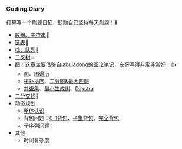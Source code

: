 ### Coding Diary

打算写一个刷题日记，鼓励自己坚持每天刷题！🥳

- [数组、字符串](1数组和字符串.md)🚀
- [链表](2链表.md)🎉
- [栈、队列](3栈和队列.md)🎈
- [二叉树](4二叉树.md)💥
- 图：这章主要借鉴自[labuladong的图论笔记](https://labuladong.github.io/algo/2/20/)，东哥写得非常非常好！👍
  - [图](6图（介绍）.md)、[图遍历](6图（图遍历）.md)
  - [拓扑排序](6图（拓扑排序）.md)、[二分图&最大匹配](6图（二分图）.md)
  - [并查集](6图（并查集）.md)、[最小生成树](6图（最小生成树）.md)、[Dijkstra](6图（Dijkstra）.md)
- [二分查找](5二分搜索.md)🍡
- 动态规划
    - [整体认识](动态规划/基本技巧.md)
    - 背包问题：[0-1背包](动态规划/01背包.md)、[子集背包](动态规划/子集背包.md)、[完全背包](动态规划/完全背包.md)
    - 子序列问题：
- 其他
    - 时间复杂度

